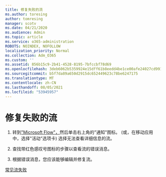 ```yaml
---
title: 修复失败的流
ms.author: toresing
author: tomresing
manager: scotv
ms.date: 04/21/2020
ms.audience: Admin
ms.topic: article
ms.service: o365-administration
ROBOTS: NOINDEX, NOFOLLOW
localization_priority: Normal
ms.collection: Adm_O365
ms.custom: ''
ms.assetid: 856b15c9-2b41-4528-8195-7bfccbf78d69
ms.openlocfilehash: 3deb6062b5359924e15dff61b8eedd4be1ce00afe24027cd9917271bd5bbe48d
ms.sourcegitcommit: b5f7da89a650d2915dc652449623c78be6247175
ms.translationtype: MT
ms.contentlocale: zh-CN
ms.lasthandoff: 08/05/2021
ms.locfileid: "53945957"
---
```

# <a name="fix-a-flow-that-failed"></a>修复失败的流

1. 转到["Microsoft Flow"，](https://flow.microsoft.com/)然后单击右上角的"通知"图标。  (或，在移动应用中，选择"活动"选项卡) 选择无法查看详细信息的流。
    
2. 查找带红色感叹号图标的步骤以查看流的错误消息。
    
3. 根据错误消息，您应该能够编辑并修复流。 
    
[常见流失败](https://go.microsoft.com/fwlink/?linkid=872110)
  

